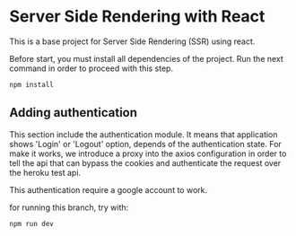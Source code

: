 # Server Side Rendering with React

This is a base project for Server Side Rendering (SSR) using react.

Before start, you must install all dependencies of the project. Run the next command in order to proceed with this step.

```bash
npm install
```



## Adding authentication

This section include the authentication module. It means that application shows 'Login' or 'Logout' option, depends of the authentication state. For make it works, we introduce a proxy into the axios configuration in order to tell the api that can bypass the cookies and authenticate the request over the heroku test api.

This authentication require a google account to work.


for running this branch, try with:

```bash
npm run dev
```